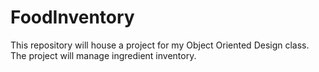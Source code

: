 # FoodInventory
This repository will house a project for my Object Oriented Design class. The project will manage ingredient inventory.
